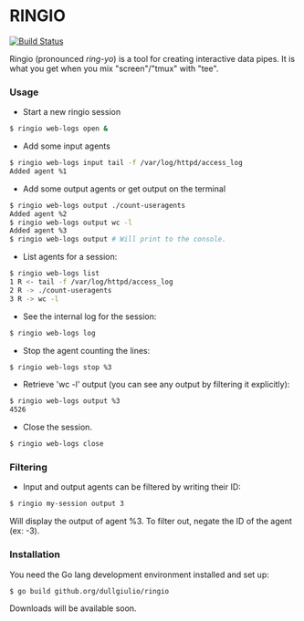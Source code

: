 # RINGIO

[![Build Status](https://drone.io/github.com/dullgiulio/ringio/status.png)](https://drone.io/github.com/dullgiulio/ringio/latest)

Ringio (pronounced *ring-yo*) is a tool for creating interactive data pipes. It is what you get when you mix "screen"/"tmux" with "tee".

### Usage

  - Start a new ringio session
```bash
$ ringio web-logs open &
```
  - Add some input agents
```bash
$ ringio web-logs input tail -f /var/log/httpd/access_log
Added agent %1
```
  - Add some output agents or get output on the terminal
```bash
$ ringio web-logs output ./count-useragents
Added agent %2
$ ringio web-logs output wc -l
Added agent %3
$ ringio web-logs output # Will print to the console.
```
  - List agents for a session:
```bash
$ ringio web-logs list
1 R <- tail -f /var/log/httpd/access_log
2 R -> ./count-useragents
3 R -> wc -l
```
  - See the internal log for the session:
```bash
$ ringio web-logs log
```
  - Stop the agent counting the lines:
```bash
$ ringio web-logs stop %3
```
  - Retrieve 'wc -l' output (you can see any output by filtering it explicitly):
```bash
$ ringio web-logs output %3
4526
```
  - Close the session.
```bash
$ ringio web-logs close
```

### Filtering

 - Input and output agents can be filtered by writing their ID:
```bash
$ ringio my-session output 3
```
   Will display the output of agent %3. To filter out, negate the ID of the agent (ex: -3).

### Installation

You need the Go lang development environment installed and set up:

```bash
$ go build github.org/dullgiulio/ringio
```

Downloads will be available soon.


